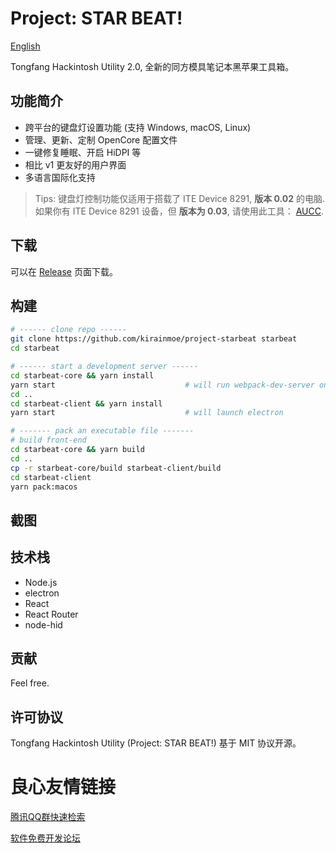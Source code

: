 # Project: STAR BEAT!

[English](README-en.md)

Tongfang Hackintosh Utility 2.0, 全新的同方模具笔记本黑苹果工具箱。

## 功能简介

- 跨平台的键盘灯设置功能 (支持 Windows, macOS, Linux)
- 管理、更新、定制 OpenCore 配置文件
- 一键修复睡眠、开启 HiDPI 等
- 相比 v1 更友好的用户界面
- 多语言国际化支持

> Tips: 键盘灯控制功能仅适用于搭载了 ITE Device 8291, **版本 0.02** 的电脑. 如果你有 ITE Device 8291 设备，但 **版本为 0.03**, 请使用此工具： [AUCC](https://github.com/rodgomesc/avell-unofficial-control-center).

## 下载

可以在 [Release](https://github.com/kirainmoe/project-starbeat/releases) 页面下载。

## 构建

```bash
# ------ clone repo ------
git clone https://github.com/kirainmoe/project-starbeat starbeat
cd starbeat

# ------ start a development server ------
cd starbeat-core && yarn install
yarn start                             # will run webpack-dev-server on localhost:3000
cd ..
cd starbeat-client && yarn install
yarn start                             # will launch electron

# ------- pack an executable file -------
# build front-end
cd starbeat-core && yarn build
cd ..
cp -r starbeat-core/build starbeat-client/build
cd starbeat-client
yarn pack:macos
```

## 截图

 

   

   

## 技术栈

- Node.js
- electron
- React
- React Router
- node-hid

## 贡献

Feel free.

## 许可协议

Tongfang Hackintosh Utility (Project: STAR BEAT!) 基于 MIT 协议开源。

 # 良心友情链接

[腾讯QQ群快速检索](http://u.720life.cn/s/8cf73f7c)

[软件免费开发论坛](http://u.720life.cn/s/bbb01dc0)